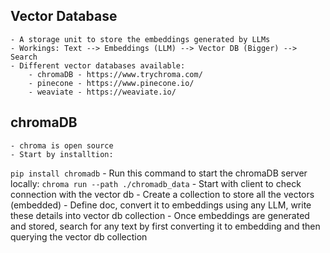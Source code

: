 ## Vector Database
    - A storage unit to store the embeddings generated by LLMs
    - Workings: Text --> Embeddings (LLM) --> Vector DB (Bigger) --> Search
    - Different vector databases available:
        - chromaDB - https://www.trychroma.com/
        - pinecone - https://www.pinecone.io/
        - weaviate - https://weaviate.io/

## chromaDB
    - chroma is open source
    - Start by installtion: 
```pip install chromadb```
    - Run this command to start the chromaDB server locally:
```chroma run --path ./chromadb_data```
    - Start with client to check connection with the vector db
    - Create a collection to store all the vectors (embedded)
    - Define doc, convert it to embeddings using any LLM, write these details into vector db collection
    - Once embeddings are generated and stored, search for any text by first converting it to embedding and then querying the vector db collection
